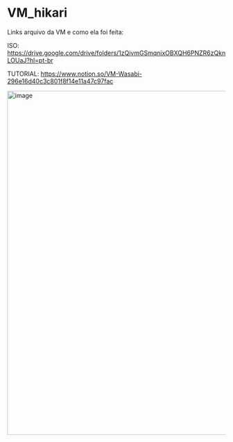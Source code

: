# VM_hikari

Links arquivo da VM e como ela foi feita: 

ISO:
https://drive.google.com/drive/folders/1zQivmGSmqnixOBXQH6PNZR6zQknLOUaJ?hl=pt-br

TUTORIAL:
https://www.notion.so/VM-Wasabi-296e16d40c3c801f8f14e11a47c97fac

<img width="1271" height="792" alt="image" src="https://github.com/user-attachments/assets/edec3756-da6e-488c-bfde-e244a64f0b26" />
